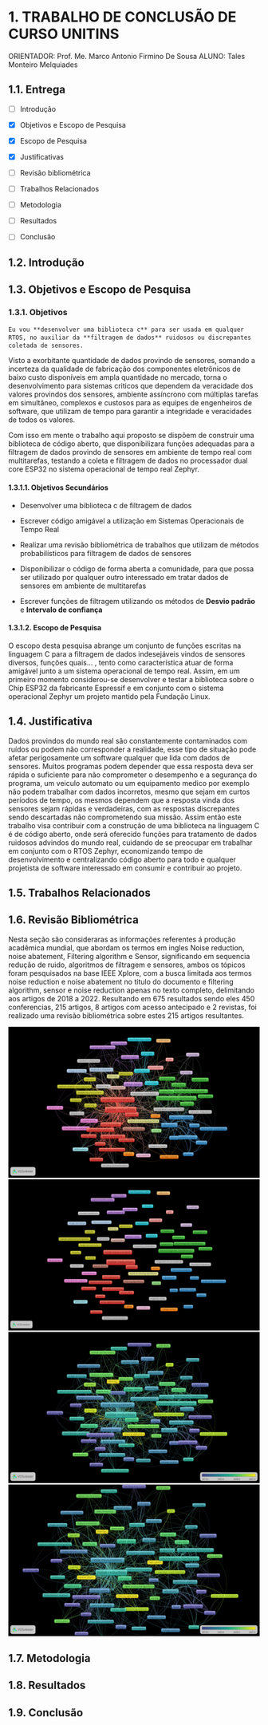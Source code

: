# 1. TRABALHO DE CONCLUSÃO DE CURSO UNITINS
ORIENTADOR: Prof. Me. Marco Antonio Firmino De Sousa
ALUNO: Tales Monteiro Melquiades

## 1.1. Entrega

- [ ] Introdução
- [X] Objetivos e Escopo de Pesquisa
- [X] Escopo de Pesquisa
- [X] Justificativas
- [ ] Revisão bibliométrica
- [ ] Trabalhos Relacionados
- [ ] Metodologia
- [ ] Resultados
- [ ] Conclusão


## 1.2. Introdução


## 1.3. Objetivos e Escopo de Pesquisa

### 1.3.1. Objetivos
```OKR 
Eu vou **desenvolver uma biblioteca c** para ser usada em qualquer RTOS, no auxiliar da **filtragem de dados** ruidosos ou discrepantes coletada de sensores. 
```
Visto a exorbitante quantidade de dados provindo de sensores, somando a incerteza da qualidade de fabricação dos componentes eletrônicos de baixo custo disponíveis em ampla quantidade no mercado, torna o desenvolvimento para sistemas criticos que dependem da veracidade dos valores provindos dos sensores, ambiente assíncrono com múltiplas tarefas em simultâneo, complexos e custosos para as equipes de engenheiros de software, que utilizam de tempo para garantir a integridade e veracidades de todos os valores. 

Com isso em mente o trabalho aqui proposto se dispõem de construir uma biblioteca de código aberto, que disponibilizara funções adequadas para a filtragem de dados provindo de sensores em ambiente de tempo real com multitarefas, testando a coleta e filtragem de dados no processador dual core ESP32 no sistema operacional de tempo real Zephyr.

#### 1.3.1.1. Objetivos Secundários
- Desenvolver uma biblioteca c de filtragem de dados

- Escrever código amigável a utilização em Sistemas Operacionais de Tempo Real

- Realizar uma revisão bibliométrica de trabalhos que utilizam de métodos probabilísticos para filtragem de dados de sensores   

- Disponibilizar o código de forma aberta a comunidade, para que possa ser utilizado por qualquer outro interessado em tratar dados de sensores em ambiente de multitarefas

- Escrever funções de filtragem utilizando os métodos de **Desvio padrão** e **Intervalo de confiança**

#### 1.3.1.2. Escopo de Pesquisa

O escopo desta pesquisa abrange um conjunto de funções escritas na linguagem C para a filtragem de dados indesejáveis vindos de sensores diversos, funções quais... , tento como característica atuar de forma amigável junto a um sistema operacional de tempo real. Assim, em um primeiro momento considerou-se desenvolver e testar a biblioteca sobre o Chip ESP32 da fabricante Espressif e em conjunto com o sistema operacional Zephyr um projeto mantido pela Fundação Linux.  

## 1.4. Justificativa

Dados provindos do mundo real são constantemente contaminados com ruídos ou podem não corresponder a realidade, esse tipo de situação pode afetar perigosamente um software qualquer que lida com dados de sensores. Muitos programas podem depender que essa resposta deva ser rápida o suficiente para não comprometer o desempenho e a segurança do programa, um veiculo automato ou um equipamento medico por exemplo não podem trabalhar com dados incorretos, mesmo que sejam em curtos períodos de tempo, os mesmos dependem que a resposta vinda dos sensores sejam rápidas e verdadeiras, com as respostas discrepantes sendo descartadas não comprometendo sua missão. Assim então este trabalho visa contribuir com a construção de uma biblioteca na linguagem C é de código aberto, onde será oferecido funções para tratamento de dados ruidosos advindos do mundo real, cuidando de se preocupar em trabalhar em conjunto com o RTOS Zephyr, economizando tempo de desenvolvimento e centralizando código aberto para todo e qualquer projetista de software interessado em consumir e contribuir ao projeto.

## 1.5. Trabalhos Relacionados


## 1.6. Revisão Bibliométrica

Nesta seção são consideraras as informações referentes á produção acadêmica mundial, que abordam os termos em ingles Noise reduction, noise abatement, Filtering algorithm e Sensor, significando em sequencia redução de ruido, algoritmos de filtragem e sensores, ambos os tópicos foram pesquisados na base IEEE Xplore, com a busca limitada aos termos noise reduction e noise abatement no titulo do documento e filtering algorithm, sensor e noise reduction apenas no texto completo, delimitando aos artigos de 2018 a 2022. Resultando em 675 resultados sendo eles 450 conferencias, 215 artigos, 8 artigos com acesso  antecipado e 2 revistas, foi realizado uma revisão bibliométrica sobre estes 215 artigos resultantes. 



![alt text](anexos/ris/IEEE/Noise_reduction_and_noise_abatement_andsensor_filtering_algorithm/network_visualization_with_lines.png "Title")
![alt text](anexos/ris/IEEE/Noise_reduction_and_noise_abatement_andsensor_filtering_algorithm/network_visualization.png "Title")
![alt text](anexos/ris/IEEE/Noise_reduction_and_noise_abatement_andsensor_filtering_algorithm/overlay_visualization.png "Title")
![alt text](anexos/ris/IEEE/Noise_reduction_and_noise_abatement_andsensor_filtering_algorithm/overlay_visualization_zoom.png "Title")


## 1.7. Metodologia


## 1.8. Resultados


## 1.9. Conclusão

